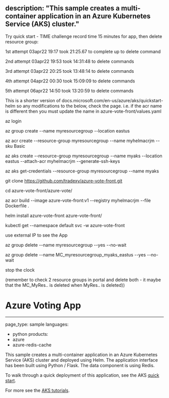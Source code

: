 
description: "This sample creates a multi-container application in an Azure Kubernetes Service (AKS) cluster."
---
Try quick start - TIME challenge record time 15 minutes for app, then delete resource group:

1st attempt 03apr22 19:17 took 21:25.67 to complete up to delete command

2nd attempt 03apr22 19:53 took 14:31:48 to delete commands

3rd attempt 03apr22 20:25 took 13:48:14 to delete commands

4th attempt 04apr22 00:30 took 15:09:09 to delete commands

5th attempt 06apr22 14:50 took 13:20:59 to delete commands

This is a shorter version of docs.microsoft.com/en-us/azure/aks/quickstart-helm so any modifications to the below, check the page. i.e. if the acr name is different then you must update  the name in azure-vote-front/values.yaml

az login

az group create --name myresourcegroup --location eastus

az acr create --resource-group myresourcegroup --name myhelmacrjm --sku Basic

az aks create --resource-group myresourcegroup --name myaks --location eastus --attach-acr myhelmacrjm --generate-ssh-keys

az aks get-credentials --resource-group myresourcegroup --name myaks

git clone https://github.com/tradexy/azure-vote-front.git

cd azure-vote-front/azure-vote/

az acr build --image azure-vote-front:v1 --registry myhelmacrjm --file Dockerfile .

helm install azure-vote-front azure-vote-front/

kubectl get --namespace default svc -w azure-vote-front

use external IP to see the App

az group delete --name myresourcegroup --yes --no-wait

az group delete --name MC_myresourcegroup_myaks_eastus --yes --no-wait

stop the clock

(remember to check 2 resource groups in portal and delete both - it maybe that the MC_MyRes.. is deleted when MyRes.. is deleted))

# Azure Voting App

---
page_type: sample
languages:
  - python
products:
  - azure
  - azure-redis-cache

This sample creates a multi-container application in an Azure Kubernetes Service (AKS) cluster and deployed using Helm. The application interface has been built using Python / Flask. The data component is using Redis.

To walk through a quick deployment of this application, see the AKS [quick start](https://docs.microsoft.com/en-us/azure/aks/kubernetes-walkthrough?WT.mc_id=none-github-nepeters).

For more see the [AKS tutorials](https://docs.microsoft.com/en-us/azure/aks/tutorial-kubernetes-prepare-app?WT.mc_id=none-github-nepeters).

